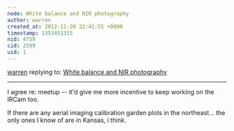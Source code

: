 ```yaml
---
node: White balance and NIR photography
author: warren
created_at: 2012-11-20 22:41:55 +0000
timestamp: 1353451315
nid: 4759
cid: 2599
uid: 1
---
```




[warren](../profile/warren) replying to: [White balance and NIR photography](../notes/nedhorning/11-3-2012/white-balance-and-nir-photography)

----
I agree re: meetup -- it'd give me more incentive to keep working on the IRCam too.

If there are any aerial imaging calibration garden plots in the northeast... the only ones I know of are in Kansas, i think.